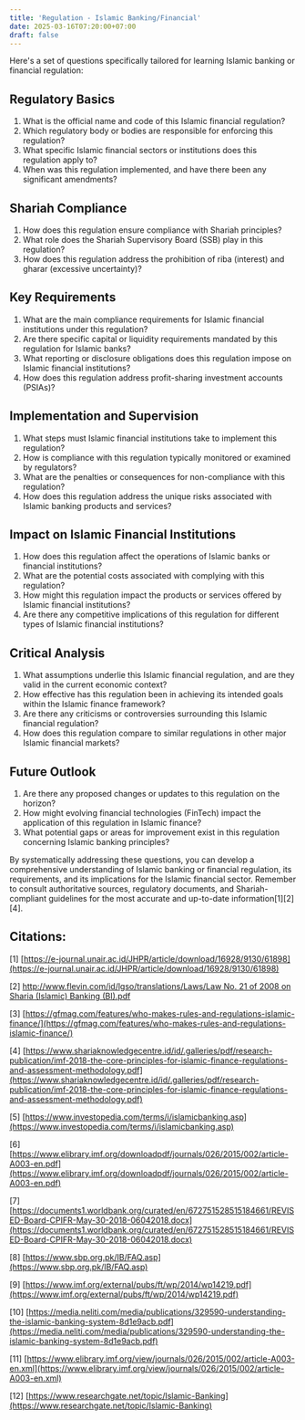 ```yaml
---
title: 'Regulation - Islamic Banking/Financial'
date: 2025-03-16T07:20:00+07:00
draft: false
---
```


Here's a set of questions specifically tailored for learning Islamic banking or financial regulation:

## Regulatory Basics

1. What is the official name and code of this Islamic financial regulation?
2. Which regulatory body or bodies are responsible for enforcing this regulation?
3. What specific Islamic financial sectors or institutions does this regulation apply to?
4. When was this regulation implemented, and have there been any significant amendments?

## Shariah Compliance

1. How does this regulation ensure compliance with Shariah principles?
2. What role does the Shariah Supervisory Board (SSB) play in this regulation?
3. How does this regulation address the prohibition of riba (interest) and gharar (excessive uncertainty)?

## Key Requirements

1. What are the main compliance requirements for Islamic financial institutions under this regulation?
2. Are there specific capital or liquidity requirements mandated by this regulation for Islamic banks?
3. What reporting or disclosure obligations does this regulation impose on Islamic financial institutions?
4. How does this regulation address profit-sharing investment accounts (PSIAs)?

## Implementation and Supervision

1. What steps must Islamic financial institutions take to implement this regulation?
2. How is compliance with this regulation typically monitored or examined by regulators?
3. What are the penalties or consequences for non-compliance with this regulation?
4. How does this regulation address the unique risks associated with Islamic banking products and services?

## Impact on Islamic Financial Institutions

1. How does this regulation affect the operations of Islamic banks or financial institutions?
2. What are the potential costs associated with complying with this regulation?
3. How might this regulation impact the products or services offered by Islamic financial institutions?
4. Are there any competitive implications of this regulation for different types of Islamic financial institutions?

## Critical Analysis

1. What assumptions underlie this Islamic financial regulation, and are they valid in the current economic context?
2. How effective has this regulation been in achieving its intended goals within the Islamic finance framework?
3. Are there any criticisms or controversies surrounding this Islamic financial regulation?
4. How does this regulation compare to similar regulations in other major Islamic financial markets?

## Future Outlook

1. Are there any proposed changes or updates to this regulation on the horizon?
2. How might evolving financial technologies (FinTech) impact the application of this regulation in Islamic finance?
3. What potential gaps or areas for improvement exist in this regulation concerning Islamic banking principles?

By systematically addressing these questions, you can develop a comprehensive understanding of Islamic banking or financial regulation, its requirements, and its implications for the Islamic financial sector. Remember to consult authoritative sources, regulatory documents, and Shariah-compliant guidelines for the most accurate and up-to-date information[1][2][4].

## Citations:

[1] [https://e-journal.unair.ac.id/JHPR/article/download/16928/9130/61898](https://e-journal.unair.ac.id/JHPR/article/download/16928/9130/61898)

[2] [http://www.flevin.com/id/lgso/translations/Laws/Law No. 21 of 2008 on Sharia (Islamic) Banking (BI).pdf](<http://www.flevin.com/id/lgso/translations/Laws/Law%20No.%2021%20of%202008%20on%20Sharia%20(Islamic)%20Banking%20(BI).pdf>)

[3] [https://gfmag.com/features/who-makes-rules-and-regulations-islamic-finance/](https://gfmag.com/features/who-makes-rules-and-regulations-islamic-finance/)

[4] [https://www.shariaknowledgecentre.id/id/.galleries/pdf/research-publication/imf-2018-the-core-principles-for-islamic-finance-regulations-and-assessment-methodology.pdf](https://www.shariaknowledgecentre.id/id/.galleries/pdf/research-publication/imf-2018-the-core-principles-for-islamic-finance-regulations-and-assessment-methodology.pdf)

[5] [https://www.investopedia.com/terms/i/islamicbanking.asp](https://www.investopedia.com/terms/i/islamicbanking.asp)

[6] [https://www.elibrary.imf.org/downloadpdf/journals/026/2015/002/article-A003-en.pdf](https://www.elibrary.imf.org/downloadpdf/journals/026/2015/002/article-A003-en.pdf)

[7] [https://documents1.worldbank.org/curated/en/672751528515184661/REVISED-Board-CPIFR-May-30-2018-06042018.docx](https://documents1.worldbank.org/curated/en/672751528515184661/REVISED-Board-CPIFR-May-30-2018-06042018.docx)

[8] [https://www.sbp.org.pk/IB/FAQ.asp](https://www.sbp.org.pk/IB/FAQ.asp)

[9] [https://www.imf.org/external/pubs/ft/wp/2014/wp14219.pdf](https://www.imf.org/external/pubs/ft/wp/2014/wp14219.pdf)

[10] [https://media.neliti.com/media/publications/329590-understanding-the-islamic-banking-system-8d1e9acb.pdf](https://media.neliti.com/media/publications/329590-understanding-the-islamic-banking-system-8d1e9acb.pdf)

[11] [https://www.elibrary.imf.org/view/journals/026/2015/002/article-A003-en.xml](https://www.elibrary.imf.org/view/journals/026/2015/002/article-A003-en.xml)

[12] [https://www.researchgate.net/topic/Islamic-Banking](https://www.researchgate.net/topic/Islamic-Banking)
